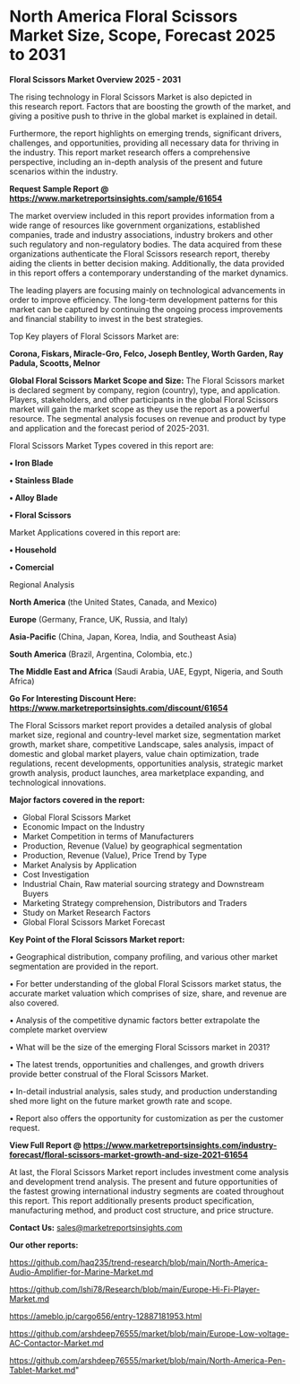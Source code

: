  # North America Floral Scissors Market Size, Scope, Forecast 2025 to 2031

<Strong> Floral Scissors Market Overview 2025 - 2031</strong>

The rising technology in Floral Scissors Market is also depicted in this research report. Factors that are boosting the growth of the market, and giving a positive push to thrive in the global market is explained in detail.

Furthermore, the report highlights on emerging trends, significant drivers, challenges, and opportunities, providing all necessary data for thriving in the industry. This report market research offers a comprehensive perspective, including an in-depth analysis of the present and future scenarios within the industry.

<strong>Request Sample Report @ <a href=https://www.marketreportsinsights.com/sample/61654>https://www.marketreportsinsights.com/sample/61654</a></strong>

The market overview included in this report provides information from a wide range of resources like government organizations, established companies, trade and industry associations, industry brokers and other such regulatory and non-regulatory bodies. The data acquired from these organizations authenticate the Floral Scissors research report, thereby aiding the clients in better decision making. Additionally, the data provided in this report offers a contemporary understanding of the market dynamics.

The leading players are focusing mainly on technological advancements in order to improve efficiency. The long-term development patterns for this market can be captured by continuing the ongoing process improvements and financial stability to invest in the best strategies.

Top Key players of Floral Scissors Market are:

<strong>Corona, Fiskars, Miracle-Gro, Felco, Joseph Bentley, Worth Garden, Ray Padula, Scootts, Melnor</strong>

<strong><b>Global Floral Scissors Market Scope and Size:</b></strong>
The Floral Scissors market is declared segment by company, region (country), type, and application. Players, stakeholders, and other participants in the global Floral Scissors market will gain the market scope as they use the report as a powerful resource. The segmental analysis focuses on revenue and product by type and application and the forecast period of 2025-2031.

Floral Scissors Market Types covered in this report are:

<strong>• Iron Blade

• Stainless Blade

• Alloy Blade

• Floral Scissors</strong>

Market Applications covered in this report are:

<strong>• Household

• Comercial</strong> 

Regional Analysis

<strong>North America</strong> (the United States, Canada, and Mexico)

<strong>Europe</strong> (Germany, France, UK, Russia, and Italy)

<strong>Asia-Pacific</strong> (China, Japan, Korea, India, and Southeast Asia)

<strong>South America</strong> (Brazil, Argentina, Colombia, etc.)

<strong>The Middle East and Africa</strong> (Saudi Arabia, UAE, Egypt, Nigeria, and South Africa)

<strong>Go For Interesting Discount Here: <a href=https://www.marketreportsinsights.com/discount/61654>https://www.marketreportsinsights.com/discount/61654</a></strong>

The Floral Scissors market report provides a detailed analysis of global market size, regional and country-level market size, segmentation market growth, market share, competitive Landscape, sales analysis, impact of domestic and global market players, value chain optimization, trade regulations, recent developments, opportunities analysis, strategic market growth analysis, product launches, area marketplace expanding, and technological innovations.

<strong><b>Major factors covered in the report:</b></strong>
<ul>
  <li>Global Floral Scissors Market </li>
  <li>Economic Impact on the Industry</li>
  <li>Market Competition in terms of Manufacturers</li>
  <li>Production, Revenue (Value) by geographical segmentation</li>
  <li>Production, Revenue (Value), Price Trend by Type</li>
  <li>Market Analysis by Application</li>
  <li>Cost Investigation</li>
  <li>Industrial Chain, Raw material sourcing strategy and Downstream Buyers</li>
  <li>Marketing Strategy comprehension, Distributors and Traders</li>
  <li>Study on Market Research Factors</li>
  <li>Global Floral Scissors Market Forecast</li>
</ul>

<strong><b>Key Point of the Floral Scissors Market report:</b></strong>

• Geographical distribution, company profiling, and various other market segmentation are provided in the report.

• For better understanding of the global Floral Scissors market status, the accurate market valuation which comprises of size, share, and revenue are also covered.

• Analysis of the competitive dynamic factors better extrapolate the complete market overview

• What will be the size of the emerging Floral Scissors market in 2031?

• The latest trends, opportunities and challenges, and growth drivers provide better construal of the Floral Scissors Market.

• In-detail industrial analysis, sales study, and production understanding shed more light on the future market growth rate and scope.

• Report also offers the opportunity for customization as per the customer request.

<strong><b>View Full Report @ <a href=https://www.marketreportsinsights.com/industry-forecast/floral-scissors-market-growth-and-size-2021-61654>https://www.marketreportsinsights.com/industry-forecast/floral-scissors-market-growth-and-size-2021-61654</a></b></strong>


At last, the Floral Scissors Market report includes investment come analysis and development trend analysis. The present and future opportunities of the fastest growing international industry segments are coated throughout this report. This report additionally presents product specification, manufacturing method, and product cost structure, and price structure.

<strong>Contact Us:</strong>
sales@marketreportsinsights.com

<strong>Our other reports:</strong>

<a href=https://github.com/haq235/trend-research/blob/main/North-America-Audio-Amplifier-for-Marine-Market.md>https://github.com/haq235/trend-research/blob/main/North-America-Audio-Amplifier-for-Marine-Market.md</a>

<a href=https://github.com/Ishi78/Research/blob/main/Europe-Hi-Fi-Player-Market.md>https://github.com/Ishi78/Research/blob/main/Europe-Hi-Fi-Player-Market.md</a>

<a href=https://ameblo.jp/cargo656/entry-12887181953.html>https://ameblo.jp/cargo656/entry-12887181953.html</a>

<a href=https://github.com/arshdeep76555/market/blob/main/Europe-Low-voltage-AC-Contactor-Market.md>https://github.com/arshdeep76555/market/blob/main/Europe-Low-voltage-AC-Contactor-Market.md</a>

<a href=https://github.com/arshdeep76555/market/blob/main/North-America-Pen-Tablet-Market.md>https://github.com/arshdeep76555/market/blob/main/North-America-Pen-Tablet-Market.md</a>"

